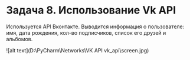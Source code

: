 # Задача 8. Использование Vk API
Используется API Вконтакте. Выводится информация о пользователе: имя, дата рождения, кол-во подписчиков, список его друзей и альбомов.

![alt text](D:\PyCharm\Networks\VK API vk_api\screen.jpg)